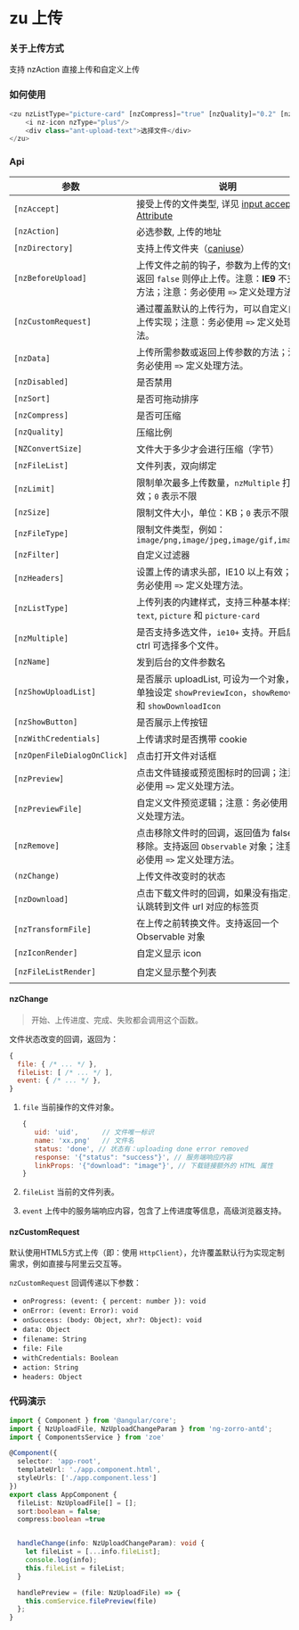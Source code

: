 <h1>zu 上传</h1>

### 关于上传方式
支持 nzAction 直接上传和自定义上传

### 如何使用


```ts
<zu nzListType="picture-card" [nzCompress]="true" [nzQuality]="0.2" [nzSort]="sort"  [nzFileList]="fileList"  [nzPreview]="handlePreview" (nzChange)="handleChange($event)">
    <i nz-icon nzType="plus"/>
    <div class="ant-upload-text">选择文件</div>
</zu>
```

### Api

| 参数 | 说明 | 类型 | 默认值 |
| --- | --- | --- | --- |
| `[nzAccept]` | 接受上传的文件类型, 详见 [input accept Attribute](https://developer.mozilla.org/en-US/docs/Web/HTML/Element/input#attr-accept) | `string` | - |
| `[nzAction]` | 必选参数, 上传的地址 | `string` | - |
| `[nzDirectory]` | 支持上传文件夹（[caniuse](https://caniuse.com/#feat=input-file-directory)） | `boolean` | `false` |
| `[nzBeforeUpload]` | 上传文件之前的钩子，参数为上传的文件，若返回 `false` 则停止上传。注意：**IE9** 不支持该方法；注意：务必使用 `=>` 定义处理方法。 | `(file: NzUploadFile, fileList: NzUploadFile[]) => boolean` | - |
| `[nzCustomRequest]` | 通过覆盖默认的上传行为，可以自定义自己的上传实现；注意：务必使用 `=>` 定义处理方法。 | `(item) => Subscription` | - |
| `[nzData]` | 上传所需参数或返回上传参数的方法；注意：务必使用 `=>` 定义处理方法。 | `Object` | - |
| `[nzDisabled]` | 是否禁用 | `boolean` | `false` |
| `[nzSort]` | 是否可拖动排序 | `boolean` | `false` |
| `[nzCompress]` | 是否可压缩 | `boolean` | `false` |
| `[nzQuality]` | 压缩比例 | `Number` | 0.5 |
| `[NZConvertSize]` | 文件大于多少才会进行压缩（字节） | `Number` | 5000 |
| `[nzFileList]` | 文件列表，双向绑定 | `NzUploadFile[]` | - |
| `[nzLimit]` | 限制单次最多上传数量，`nzMultiple` 打开时有效；`0` 表示不限 | `number` | `0` |
| `[nzSize]` | 限制文件大小，单位：KB；`0` 表示不限 | `number` | `0` |
| `[nzFileType]` | 限制文件类型，例如：`image/png,image/jpeg,image/gif,image/bmp` | `string` | - |
| `[nzFilter]` | 自定义过滤器 | `UploadFilter[]` | - |
| `[nzHeaders]` | 设置上传的请求头部，IE10 以上有效；注意：务必使用 `=>` 定义处理方法。 | `Object` | - |
| `[nzListType]` | 上传列表的内建样式，支持三种基本样式 `text`, `picture` 和 `picture-card` | `'text' ,'picture' , 'picture-card'` | `'text'` |
| `[nzMultiple]` | 是否支持多选文件，`ie10+` 支持。开启后按住 ctrl 可选择多个文件。 | `boolean` | `false` |
| `[nzName]` | 发到后台的文件参数名 | `string` | `'file'` |
| `[nzShowUploadList]` | 是否展示 uploadList, 可设为一个对象，用于单独设定 `showPreviewIcon`，`showRemoveIcon` 和 `showDownloadIcon` | `boolean ` | `true` |
| `[nzShowButton]` | 是否展示上传按钮 | `boolean` | `true` |
| `[nzWithCredentials]` | 上传请求时是否携带 cookie | `boolean` | `false` |
| `[nzOpenFileDialogOnClick]` | 点击打开文件对话框 | `boolean` | `true` |
| `[nzPreview]` | 点击文件链接或预览图标时的回调；注意：务必使用 `=>` 定义处理方法。 | `(file: NzUploadFile) => void` | - |
| `[nzPreviewFile]` | 自定义文件预览逻辑；注意：务必使用 `=>` 定义处理方法。 | `(file: NzUploadFile) => Observable<dataURL: string>` | - |
| `[nzRemove]` | 点击移除文件时的回调，返回值为 false 时不移除。支持返回 `Observable` 对象；注意：务必使用 `=>` 定义处理方法。 | `(file: NzUploadFile) => boolean ` | - |
| `(nzChange)` | 上传文件改变时的状态 | `EventEmitter<NzUploadChangeParam>` | - |
| `[nzDownload]`   | 点击下载文件时的回调，如果没有指定，则默认跳转到文件 url 对应的标签页 | `(file: NzUploadFile) => void` | 跳转新标签页 |
| `[nzTransformFile]`   | 在上传之前转换文件。支持返回一个 Observable 对象  | `(file: NzUploadFile) => NzUploadTransformFileType` | -  |
| `[nzIconRender]`   | 自定义显示 icon  | `TemplateRef<void>` | -  |
| `[nzFileListRender]`   | 自定义显示整个列表 | `TemplateRef<{ $implicit: UploadFile[] }>` | -  |

#### nzChange

> 开始、上传进度、完成、失败都会调用这个函数。

文件状态改变的回调，返回为：

```js
{
  file: { /* ... */ },
  fileList: [ /* ... */ ],
  event: { /* ... */ },
}
```

1. `file` 当前操作的文件对象。

   ```js
   {
      uid: 'uid',      // 文件唯一标识
      name: 'xx.png'   // 文件名
      status: 'done', // 状态有：uploading done error removed
      response: '{"status": "success"}', // 服务端响应内容
      linkProps: '{"download": "image"}', // 下载链接额外的 HTML 属性
   }
   ```

2. `fileList` 当前的文件列表。
3. `event` 上传中的服务端响应内容，包含了上传进度等信息，高级浏览器支持。

#### nzCustomRequest

默认使用HTML5方式上传（即：使用 `HttpClient`），允许覆盖默认行为实现定制需求，例如直接与阿里云交互等。

`nzCustomRequest` 回调传递以下参数：

- `onProgress: (event: { percent: number }): void`
- `onError: (event: Error): void`
- `onSuccess: (body: Object, xhr?: Object): void`
- `data: Object`
- `filename: String`
- `file: File`
- `withCredentials: Boolean`
- `action: String`
- `headers: Object`



### 代码演示
```ts
import { Component } from '@angular/core';
import { NzUploadFile, NzUploadChangeParam } from 'ng-zorro-antd';
import { ComponentsService } from 'zoe'

@Component({
  selector: 'app-root',
  templateUrl: './app.component.html',
  styleUrls: ['./app.component.less']
})
export class AppComponent {
  fileList: NzUploadFile[] = [];
  sort:boolean = false;
  compress:boolean =true


  handleChange(info: NzUploadChangeParam): void {
    let fileList = [...info.fileList];
    console.log(info);
    this.fileList = fileList;
  }

  handlePreview = (file: NzUploadFile) => {
    this.comService.filePreview(file)
  };
}

```
